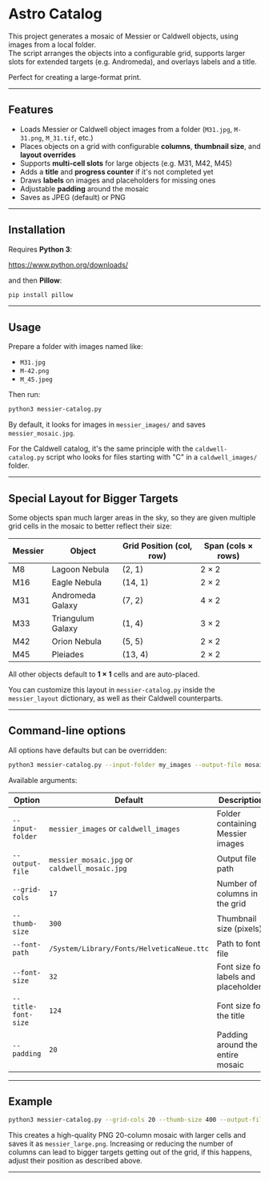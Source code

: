 # Astro Catalog

This project generates a mosaic of Messier or Caldwell objects, using images from a local folder.  
The script arranges the objects into a configurable grid, supports larger slots for extended targets (e.g. Andromeda), and overlays labels and a title.  

Perfect for creating a large-format print.

---

## Features

- Loads Messier or Caldwell object images from a folder (`M31.jpg`, `M-31.png`, `M_31.tif`, etc.)
- Places objects on a grid with configurable **columns**, **thumbnail size**, and **layout overrides**
- Supports **multi-cell slots** for large objects (e.g. M31, M42, M45)
- Adds a **title** and **progress counter** if it's not completed yet
- Draws **labels** on images and placeholders for missing ones
- Adjustable **padding** around the mosaic
- Saves as JPEG (default) or PNG

---

## Installation

Requires **Python 3**:

https://www.python.org/downloads/

and then **Pillow**:

```bash
pip install pillow
````

---

## Usage

Prepare a folder with images named like:

* `M31.jpg`
* `M-42.png`
* `M_45.jpeg`

Then run:

```bash
python3 messier-catalog.py
```

By default, it looks for images in `messier_images/` and saves `messier_mosaic.jpg`.

For the Caldwell catalog, it's the same principle with the `caldwell-catalog.py` script who looks for files starting with "C" in a `caldwell_images/` folder.

---

## Special Layout for Bigger Targets

Some objects span much larger areas in the sky, so they are given multiple grid cells in the mosaic to better reflect their size:

| Messier | Object               | Grid Position (col, row) | Span (cols × rows) |
|---------|----------------------|---------------------------|--------------------|
| M8      | Lagoon Nebula        | (2, 1)                    | 2 × 2              |
| M16     | Eagle Nebula         | (14, 1)                   | 2 × 2              |
| M31     | Andromeda Galaxy     | (7, 2)                    | 4 × 2              |
| M33     | Triangulum Galaxy    | (1, 4)                    | 3 × 2              |
| M42     | Orion Nebula         | (5, 5)                    | 2 × 2              |
| M45     | Pleiades             | (13, 4)                   | 2 × 2              |

All other objects default to **1 × 1** cells and are auto-placed.

You can customize this layout in `messier-catalog.py` inside the `messier_layout` dictionary, as well as their Caldwell counterparts.

---

## Command-line options

All options have defaults but can be overridden:

```bash
python3 messier-catalog.py --input-folder my_images --output-file mosaic.jpg --grid-cols 20
```

Available arguments:

| Option              | Default                                       | Description                            |
| ------------------- | ----------------------------------------------| -------------------------------------- |
| `--input-folder`    | `messier_images` or `caldwell_images`         | Folder containing Messier images       |
| `--output-file`     | `messier_mosaic.jpg` or `caldwell_mosaic.jpg` | Output file path                       |
| `--grid-cols`       | `17`                                          | Number of columns in the grid          |
| `--thumb-size`      | `300`                                         | Thumbnail size (pixels)                |
| `--font-path`       | `/System/Library/Fonts/HelveticaNeue.ttc`     | Path to font file                      |
| `--font-size`       | `32`                                          | Font size for labels and placeholders  |
| `--title-font-size` | `124`                                         | Font size for the title                |
| `--padding`         | `20`                                          | Padding around the entire mosaic       |

---

## Example

```bash
python3 messier-catalog.py --grid-cols 20 --thumb-size 400 --output-file messier_large.png
```

This creates a high-quality PNG 20-column mosaic with larger cells and saves it as `messier_large.png`.
Increasing or reducing the number of columns can lead to bigger targets getting out of the grid, if this happens, adjust their position as described above.

---
